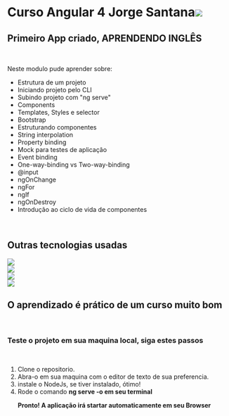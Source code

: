 <h1>Curso Angular 4 Jorge Santana<img src="https://img.icons8.com/color/50/000000/angularjs.png"/></h1>

<h2>Primeiro App criado, APRENDENDO INGLÊS</h2>
<br>
<p> Neste modulo pude aprender sobre:</p>
<ul>
  <li>Estrutura de um projeto</li>
  <li>Iniciando projeto pelo CLI</li>
  <li>Subindo projeto com "ng serve"</li>
  <li>Components</li>
  <li>Templates, Styles e selector</li>
  <li>Bootstrap</li>
  <li>Estruturando componentes</li>
  <li>String interpolation</li>
  <li>Property binding</li>
  <li>Mock para testes de aplicação</li>
  <li>Event binding</li>
  <li>One-way-binding vs Two-way-binding</li>
  <li>@input</li>
  <li>ngOnChange</li>
  <li>ngFor</li>
  <li>ngIf</li>
  <li>ngOnDestroy</li>
  <li>Introdução ao ciclo de vida de componentes</li>
  
</ul>
<br>
<h2>Outras tecnologias usadas</h2>
<div><img src="https://img.icons8.com/color/48/000000/html-5.png"/></div>
<div><img src="https://img.icons8.com/color/48/000000/css3.png"/></div>
<div><img src="https://img.icons8.com/color/48/000000/typescript.png"/></div>
<div><img src="https://img.icons8.com/color/48/000000/bootstrap.png"/></div>

<h2>O aprendizado é prático de um curso muito bom</h2>
<br>
<h3>Teste o projeto em sua maquina local, siga estes passos</h3>
<br>
<ol>
  <li>Clone o repositorio.</li>
  <li>Abra-o em sua maquina com o editor de texto de sua preferencia.</li>
  <li>instale o NodeJs, se tiver instalado, ótimo!</li>
  <li>Rode o comando <spam><strong>ng serve -o<strong></spam> em seu terminal</li>
  <p>Pronto! A aplicação irá startar automaticamente em seu Browser</p>
 </ol> 
